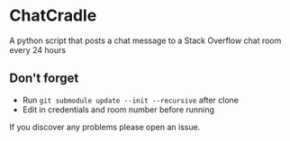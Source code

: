 # ChatCradle
A python script that posts a chat message to a Stack Overflow chat room every 24 hours

## Don't forget
- Run `git submodule update --init --recursive` after clone
- Edit in credentials and room number before running

If you discover any problems please open an issue.